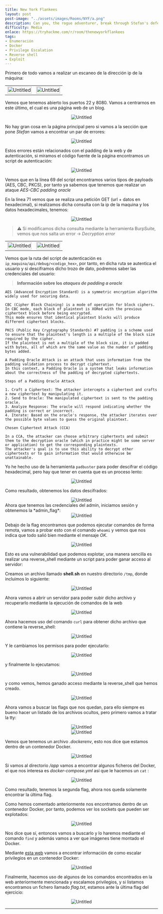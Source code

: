 ```yaml
---
title: New York Flankees
layout: post
post-image: "../assets/images/Rooms/NYF/a.png"
description: Can you, the rogue adventurer, break through Stefan's defences to take control of his blog?
difficulty: Media
enlace: https://tryhackme.com/r/room/thenewyorkflankees
tags:
- Enumeración
- Docker
- Privilege Escalation
- Reverse shell
- Exploit
---
```


Primero de todo vamos a realizar un escaneo de la dirección ip de la máquina:
<div style="text-align: center; ">
  <table>
    <tr>
      <td>
        <div style="text-align: center; ">
          <img src="../assets/images/Rooms/NYF/Untitled.png" alt="Untitled" onclick="openModal(this.src)" style="width:100%; max-width:800px;" />
        </div>
      </td>
      <td>
        <div style="text-align: center; ">
          <img src="../assets/images/Rooms/NYF/Untitled 1.png" alt="Untitled" onclick="openModal(this.src)" style="width:100%; max-width:800px;" />
        </div>
      </td>
    </tr>
  </table>
</div>

Vemos que tenemos abierto los puertos 22 y 8080. Vamos a centrarnos en este último, el cual es una página web de un blog.

<div style="text-align: center; ">
  <img src="../assets/images/Rooms/NYF/Screenshot_2024-07-26_at_18.16.42_(2).png" alt="Untitled" onclick="openModal(this.src)" />
</div>

No hay gran cosa en la página principal pero si vamos a la sección que pone *Stefan* vamos a encontrar un par de errores:

<div style="text-align: center; ">
  <img src="../assets/images/Rooms/NYF/Untitled 2.png" alt="Untitled" onclick="openModal(this.src)" />
</div>

Estos errores están relacionados con el padding de la web y de autenticación, si miramos el código fuente de la página encontramos un script de autenticación:

<div style="text-align: center; ">
  <img src="../assets/images/Rooms/NYF/Untitled 3.png" alt="Untitled" onclick="openModal(this.src)" />
</div>

Vemos que en la línea 69 del script encontramos varios tipos de payloads (AES, CBC, PKCS), por tanto ya sabemos que tenemos que realizar un ataque *AES-CBC padding oracle*

En la línea 71 vemos que se realiza una petición GET (url + datos en hexadecimal), si realizamos dicha consulta con la ip de la maquina y los datos hexadecimales, tenemos:

<div style="text-align: center; ">
  <img src="../assets/images/Rooms/NYF/Untitled 4.png" alt="Untitled" onclick="openModal(this.src)" />
</div>

> ⚠️ Si modificamos dicha consulta mediante la herramienta BurpSuite, vemos que nos salta un error → *Decryption error*

<div style="text-align: center;">
  <table>
    <tr>
      <td>
        <div style="text-align: center; ">
          <img src="../assets/images/Rooms/NYF/Untitled 5.png" alt="Untitled" onclick="openModal(this.src)" style="width:100%; max-width:650px;" />
        </div>
      </td>
      <td>
        <div style="text-align: center; ">
          <img src="../assets/images/Rooms/NYF/Untitled 6.png" alt="Untitled" onclick="openModal(this.src)" style="width:100%; max-width:900px;" />
        </div>
      </td>
    </tr>
  </table>
</div>

Vemos que la ruta del script de autenticación es `ip_maquina/api/debug/<codigo_hex>`, por tanto, en dicha ruta se autentica el usuario y si desciframos dicho trozo de dato, podremos saber las credenciales del usuario:

> **Información sobre los *ataques de padding a oracle***
    
    AES (Advanced Encryption Standard) is a symmetric encryption algorithm widely used for securing data.
    
    CBC (Cipher Block Chaining) is a mode of operation for block ciphers. In CBC mode, each block of plaintext is XORed with the previous ciphertext block before being encrypted.
    This mode ensures that identical plaintext blocks will produce different ciphertext blocks.
    
    PKCS (Public Key Cryptography Standards) #7 padding is a scheme used to ensure that the plaintext's length is a multiple of the block size required by the cipher.
    If the plaintext is not a multiple of the block size, it is padded with bytes, all of which are the same value as the number of padding bytes added.
    
    A Padding Oracle Attack is an attack that uses information from the padding validation process to decrypt ciphertext.
    In this context, a Padding Oracle is a system that leaks information about the correctness of the padding of decrypted ciphertexts.
    
    Steps of a Padding Oracle Attack
    
    1. Craft a Ciphertext: The attacker intercepts a ciphertext and crafts a new ciphertext by manipulating it.
    2. Send to Oracle: The manipulated ciphertext is sent to the padding oracle.
    3. Analyze Response: The oracle will respond indicating whether the padding is correct or incorrect.
    4. Iterate: Based on the oracle's response, the attacker iterates over the possible byte values to guess the original plaintext.
    
    Chosen Ciphertext Attack (CCA)
    
    In a CCA, the attacker can choose arbitrary ciphertexts and submit them to the decryption oracle (which in practice might be some server or application) to get the corresponding plaintexts. 
    The attacker's goal is to use this ability to decrypt other ciphertexts or to gain information that would otherwise be unattainable.
    
Yo he hecho uso de la herramienta `padbuster` para poder descifrar el código hexadecimal, pero hay que tener en cuenta que es un proceso lento:

<div style="text-align: center; ">
    <img src="../assets/images/Rooms/NYF/Untitled 7.png" alt="Untitled" onclick="openModal(this.src)" />
</div>

Como resultado, obtenemos los datos descifrados:

<div style="text-align: center; ">
    <img src="../assets/images/Rooms/NYF/Screenshot_2024-07-26_at_19.42.04.png" alt="Untitled" onclick="openModal(this.src)" />
</div>
Ahora que tenemos las credenciales del admin, iniciamos sesión y obtenemos la *admin_flag*:

<div style="text-align: center; ">
    <img src="../assets/images/Rooms/NYF/Untitled 8.png" alt="Untitled" onclick="openModal(this.src)" />
</div>

Debajo de la flag encontramos que podemos ejecutar comandos de forma remota, vamos a probar esto con el comando `whoami` y vemos que nos indica que todo salió bien mediante el mensaje *OK*.

<div style="text-align: center; ">
    <img src="../assets/images/Rooms/NYF/Untitled 9.png" alt="Untitled" onclick="openModal(this.src)" />
</div>

Esto es una vulnerabilidad que podemos explotar, una manera sencilla es realizar una reverse_shell mediante un script para poder ganar acceso al servidor:

Creamos un archivo llamado **shell.sh** en nuestro directorio `/tmp`, donde incluimos lo siguiente:

<div style="text-align: center; ">
    <img src="../assets/images/Rooms/NYF/Untitled 10.png" alt="Untitled" onclick="openModal(this.src)" />
</div>

Ahora vamos a abrir un servidor para poder subir dicho archivo y recuperarlo mediante la ejecución de comandos de la web

<div style="text-align: center; ">
    <img src="../assets/images/Rooms/NYF/Untitled 11.png" alt="Untitled" onclick="openModal(this.src)" />
</div>

Ahora hacemos uso del comando `curl` para obtener dicho archivo que contiene la reverse_shell:

<div style="text-align: center; ">
    <img src="../assets/images/Rooms/NYF/Untitled 12.png" alt="Untitled" onclick="openModal(this.src)" />
</div>

Y le cambiamos los permisos para poder ejecutarlo:

<div style="text-align: center; ">
    <img src="../assets/images/Rooms/NYF/Screenshot_2024-07-26_at_20.23.40.png" alt="Untitled" onclick="openModal(this.src)" />
</div>

y finalmente lo ejecutamos:

<div style="text-align: center; ">
    <img src="../assets/images/Rooms/NYF/Screenshot_2024-07-26_at_20.24.01.png" alt="Untitled" onclick="openModal(this.src)" />
</div>

y como vemos, hemos ganado acceso mediante la reverse_shell que hemos creado.

<div style="text-align: center; ">
    <img src="../assets/images/Rooms/NYF/Screenshot_2024-07-26_at_20.24.16.png" alt="Untitled" onclick="openModal(this.src)" />
</div>

Ahora vamos  a buscar las flags que nos quedan, para ello siempre es bueno hacer un listado de los archivos ocultos, pero primero vamos a tratar la tty:

<div style="text-align: center; ">
    <img src="../assets/images/Rooms/NYF/Screenshot_2024-07-26_at_20.27.57.png" alt="Untitled" onclick="openModal(this.src)" />
</div>

<div style="text-align: center; ">
    <img src="../assets/images/Rooms/NYF/Screenshot_2024-07-26_at_20.29.36.png" alt="Untitled" onclick="openModal(this.src)" />
</div>

Vemos que tenemos un archivo *.dockerenv*, esto nos dice que estamos dentro de un contenedor Docker. 

<div style="text-align: center; ">
    <img src="../assets/images/Rooms/NYF/Screenshot_2024-07-26_at_20.29.53.png" alt="Untitled" onclick="openModal(this.src)" />
</div>

Si vamos al directorio */app* vamos a encontrar algunos ficheros del Docker, el que nos interesa es *docker-compose.yml* así que le hacemos un `cat` :
<div style="text-align: center; ">
    <img src="../assets/images/Rooms/NYF/Screenshot_2024-07-26_at_20.34.12.png" alt="Untitled" onclick="openModal(this.src)" />
</div>

Como resultado, tenemos la segunda flag, ahora nos queda solamente encontrar la última flag.

Como hemos comentado anteriormente nos encontramos dentro de un contenedor Docker, por tanto, podemos ver los sockets que pueden ser explotados:

<div style="text-align: center; ">
    <img src="../assets/images/Rooms/NYF/Untitled 13.png" alt="Untitled" onclick="openModal(this.src)" />
</div>

Nos dice que sí, entonces vamos a buscarlo y lo haremos mediante el comando `find` y además vamos a ver que imágenes tiene montado el Docker.

Mediante [esta web](https://book.hacktricks.xyz/linux-hardening/privilege-escalation/docker-security/docker-breakout-privilege-escalation#mounted-docker-socket-escape) vamos a encontrar información de como escalar privilegios en un contenedor Docker:

<div style="text-align: center; ">
    <img src="../assets/images/Rooms/NYF/Screenshot_2024-07-26_at_20.43.40.png" alt="Untitled" onclick="openModal(this.src)" />
</div>

 Finalmente, hacemos uso de algunos de los comandos encontrados en la web anteriormente mencionada y escalamos privilegios, y si listamos encontramos un fichero llamado *flag.txt*, estamos ante la última flag del ejercicio:

<div style="text-align: center; ">
    <img src="../assets/images/Rooms/NYF/Untitled 14.png" alt="Untitled" onclick="openModal(this.src)" />
</div>

---
